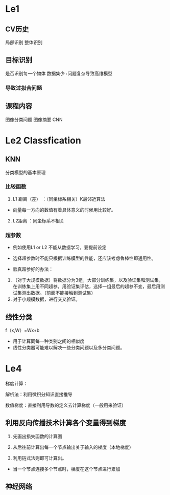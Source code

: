 # Le1
## CV历史
局部识别
整体识别
## 目标识别
 是否识别每一个物体
 数据集少+问题复杂导致高维模型
 ### 导致过拟合问题
## 课程内容

 图像分类问题
 图像摘要
 CNN 
# Le2 Classfication
 ## KNN
 分类模型的基本原理
 ### 比较函数
 1. L1 距离（差） ：（同坐标系相关）K最邻近算法
 * 向量每一方向的数值有着具体意义的时候用比较好。

 2. L2距离 ：同坐标系不相关

 ### 超参数
 * 例如使用L1 or L2
  不能从数据学习，要提前设定
  * 选择超参数时不能只根据训练模型的性能，还应该考虑鲁棒性即通用性。 

  * 验真超参好的办法：
  1. （对于大规模数据）将数据分为3组，大部分训练集，以及验证集和测试集，在训练集上用不同超参，用验证集评估，选择一组最后的超参不变，最后用测试集测出数据。（前面不能接触到测试集）
  2. 对于小规模数据，进行交叉验证。

 ## 线性分类
 f（x,W）=Wx+b
 * 用于计算同每一种类别之间的相似度
 * 线性分类器可能难以解决一些分类问题以及多分类问题。

# Le4

 梯度计算：

 解析法：利用微积分知识直接推导

 数值梯度：直接利用导数的定义去计算梯度（一般用来验证）

 ## 利用反向传播技术计算各个变量得到梯度

 1. 先画出损失函数的计算图

 2. 从后往前计算出每一个节点输出关于输入的梯度（本地梯度）

 3. 利用链式法则即可计算出。 

 * 当一个节点连接多个节点时，梯度在这个节点进行累加

 ## 神经网络

